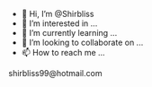 - 👋 Hi, I’m @Shirbliss
- 👀 I’m interested in ...
- 🌱 I’m currently learning ...
- 💞️ I’m looking to collaborate on ...
- 📫 How to reach me ...

<!---
Shirbliss/Shirbliss is a ✨ special ✨ repository because its `README.md` (this file) appears on your GitHub profile.
You can click the Preview link to take a look at your changes.
--->shirbliss99@hotmail.com
